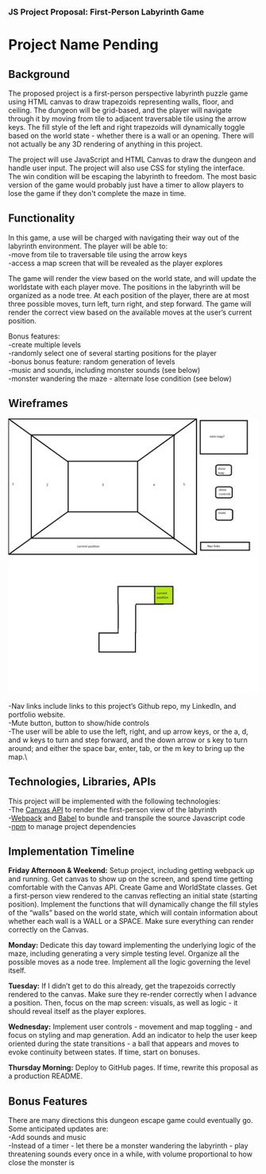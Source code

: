 ### JS Project Proposal: First-Person Labyrinth Game
# Project Name Pending

## Background

The proposed project is a first-person perspective labyrinth puzzle game using HTML canvas to draw trapezoids representing walls, floor, and ceiling. The dungeon will be grid-based, and the player will navigate through it by moving from tile to adjacent traversable tile using the arrow keys. The fill style of the left and right trapezoids will dynamically toggle based on the world state - whether there is a wall or an opening. There will not actually be any 3D rendering of anything in this project.

The project will use JavaScript and HTML Canvas to draw the dungeon and handle user input. The project will also use CSS for styling the interface. The win condition will be escaping the labyrinth to freedom. The most basic version of the game would probably just have a timer to allow players to lose the game if they don't complete the maze in time.

## Functionality

In this game, a use will be charged with navigating their way out of the labyrinth environment. The player will be able to:\
-move from tile to traversable tile using the arrow keys\
-access a map screen that will be revealed as the player explores

The game will render the view based on the world state, and will update the worldstate with each player move. The positions in the labyrinth will be organized as a node tree. At each position of the player, there are at most three possible moves, turn left, turn right, and step forward. The game will render the correct view based on the available moves at the user’s current position.

Bonus features:\
-create multiple levels\
-randomly select one of several starting positions for the player\
-bonus bonus feature: random generation of levels\
-music and sounds, including monster sounds (see below)\
-monster wandering the maze - alternate lose condition (see below)

## Wireframes

![wireframe](wireframes\wireframe.png)
![map](wireframes\map.png)

-Nav links include links to this project’s Github repo, my LinkedIn, and portfolio website.\
-Mute button, button to show/hide controls\
-The user will be able to use the left, right, and up arrow keys, or the a, d, and w keys to turn and step forward, and the down arrow or s key to turn around; and either the space bar, enter, tab, or the m key to bring up the map.\

## Technologies, Libraries, APIs

This project will be implemented with the following technologies:\
-The [Canvas API](https://canvas.instructure.com/doc/api/) to render the first-person view of the labyrinth\
-[Webpack](https://webpack.js.org/concepts/) and [Babel](https://babeljs.io/docs/) to bundle and transpile the source Javascript code\
-[npm](https://docs.npmjs.com/) to manage project dependencies

## Implementation Timeline

**Friday Afternoon & Weekend:** Setup project, including getting webpack up and running. Get canvas to show up on the screen, and spend time getting comfortable with the Canvas API. Create Game and WorldState classes. Get a first-person view rendered to the canvas reflecting an initial state (starting position). Implement the functions that will dynamically change the fill styles of the “walls” based on the world state, which will contain information about whether each wall is a WALL or a SPACE. Make sure everything can render correctly on the Canvas.

**Monday:** Dedicate this day toward implementing the underlying logic of the maze, including generating a very simple testing level. Organize all the possible moves as a node tree. Implement all the logic governing the level itself.

**Tuesday:** If I didn’t get to do this already, get the trapezoids correctly rendered to the canvas. Make sure they re-render correctly when I advance a position. Then, focus on the map screen: visuals, as well as logic - it should reveal itself as the player explores.

**Wednesday:** Implement user controls - movement and map toggling - and focus on styling and map generation. Add an indicator to help the user keep oriented during the state transitions - a ball that appears and moves to evoke continuity between states. If time, start on bonuses.

**Thursday Morning:** Deploy to GitHub pages. If time, rewrite this proposal as a production README.

## Bonus Features

There are many directions this dungeon escape game could eventually go. Some anticipated updates are:\
-Add sounds and music\
-Instead of a timer - let there be a monster wandering the labyrinth - play threatening sounds every once in a while, with volume proportional to how close the monster is